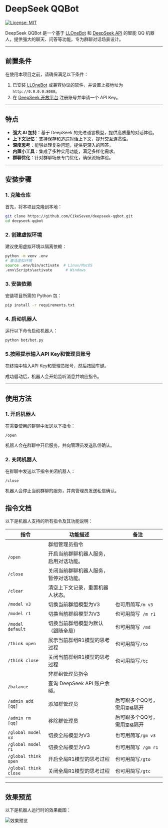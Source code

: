# DeepSeek QQBot

[![License: MIT](https://img.shields.io/badge/License-MIT-yellow.svg)](https://opensource.org/licenses/MIT)

DeepSeek QQBot 是一个基于 [LLOneBot](https://github.com/LLOneBot/LLOneBot) 和 [DeepSeek API](https://platform.deepseek.com/) 的智能 QQ 机器人，提供强大的聊天、问答等功能，专为群聊对话场景设计。

---

## 前置条件

在使用本项目之前，请确保满足以下条件：
1. 已安装 [LLOneBot](https://github.com/LLOneBot/LLOneBot) 或兼容协议的软件，并设置上报地址为 `http://0.0.0.0:8080`。
2. 在 [DeepSeek 开放平台](https://platform.deepseek.com/) 注册账号并申请一个 API Key。

---

## 特点

- **强大 AI 加持**：基于 DeepSeek 的先进语言模型，提供高质量的对话体验。
- **上下文记忆**：支持保存和追踪对话上下文，提升交互连贯性。
- **深度思考**：能够处理复杂问题，提供更深入的回答。
- **内置小工具**：集成了多种实用功能，满足多样化需求。
- **群聊优化**：针对群聊场景专门优化，确保流畅体验。

---

## 安装步骤

### 1. 克隆仓库
首先，将本项目克隆到本地：
```bash
git clone https://github.com/CikeSeven/deepseek-qqbot.git
cd deepseek-qqbot
```

### 2. 创建虚拟环境
建议使用虚拟环境以隔离依赖：
```bash
python -m venv .env
# 激活虚拟环境
source .env/bin/activate  # Linux/MacOS
.env\Scripts\activate      # Windows
```

### 3. 安装依赖
安装项目所需的 Python 包：
```bash
pip install -r requirements.txt
```

### 4. 启动机器人
运行以下命令启动机器人：
```bash
python bot/bot.py
```

### 5.按照提示输入API Key和管理员账号
在终端中输入API Key和管理员账号，然后按回车键。


成功启动后，机器人会开始监听消息并响应指令。

---

## 使用方法

### 1. 开启机器人
在需要使用的群聊中发送以下指令：
```
/open
```
机器人会在群聊中开启服务，并向管理员发送私信确认。

### 2. 关闭机器人
在群聊中发送以下指令关闭机器人：
```
/close
```
机器人会停止当前群聊的服务，并向管理员发送私信确认。


## 指令文档

以下是机器人支持的所有指令及其功能说明：

| 指令        | 功能描述                                   | 备注      |
|-------------|------------------------------------------|---------------|
|             | 群组管理员指令       
| `/open`     | 开启当前群聊机器人服务，启用对话功能。          |      |
| `/close`    | 关闭当前群聊机器人服务，暂停对话功能。          |      |
| `/clear`    | 清空上下文记录，重置机器人状态。            |      |
| `/model v3` | 切换当前群组模型为V3                      | 也可用简写`/m v3`|
| `/model r1`  | 切换当前群组模型为V3                     | 也可用简写` /m r1` |
| `/model default`  | 切换当前群组模型为默认（跟随全局）    | 也可用简写` /md` |
| `/think open`  | 展示当前群组R1模型的思考过程              | 也可用简写`/to`       |
| `/think close`  | 关闭当前群组R1模型的思考过程              | 也可用简写`/tc`       |
|            | 非群组管理员指令
| `/balance`  | 查询 DeepSeek API 账户余额。             |     |
| `/admin add [qq]`  | 添加群管理员             |    后可跟多个QQ号，需用`空格`隔开|
| `/admin rm [qq]`  | 移除群管理员             |    后可跟多个QQ号，需用`空格`隔开|
| `/global model v3` | 切换全局模型为V3                      | 也可用简写`/gm v3`|
| `/global model r1`  | 切换全局模型为V3                     | 也可用简写` /gm r1` |
| `/global think open`  | 开启全局R1模型的思考过程              | 也可用简写`/gto`       |
| `/global think close`  | 关闭全局R1模型的思考过程              | 也可用简写`/gtc`       |

---

## 效果预览

以下是机器人运行时的效果截图：

![效果预览](https://github.com/user-attachments/assets/f6839acf-f99e-4308-900f-635c6cd27082)

